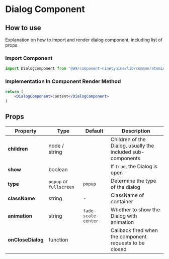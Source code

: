 # Dialog Component

## How to use
Explanation on how to import and render dialog component, including list of props.

### Import Component

```jsx
import DialogComponent from '@99/component-ninetynine/lib/common/atomic/dialog/dialog.component'
```

### Implementation In Component Render Method
```jsx
return (
    <DialogComponent>Content</DialogComponent>
)
```

## Props

| Property | Type | Default | Description |
|-------|-----------|---------|-----------|
|**children**|node / string||Children of the Dialog, usually the included sub-components| 
|**show**|boolean||If `true`, the Dialog is open|
|**type**|`popup` or `fullscreen`|`popup`|Determine the type of the dialog|
|**className**|string|-|ClassName of container|
|**animation**|string|`fade-scale-center`|Whether to show the Dialog with animation|
|**onCloseDialog**|function||Callback fired when the component requests to be closed|